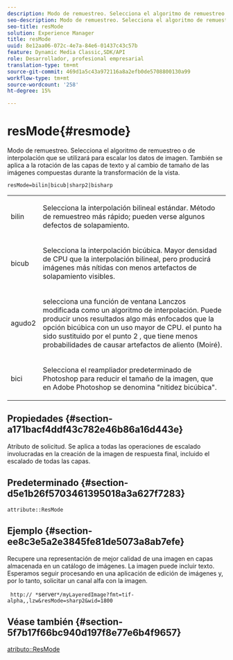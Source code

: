 ```yaml
---
description: Modo de remuestreo. Selecciona el algoritmo de remuestreo o de interpolación que se utilizará para escalar los datos de imagen. También se aplica a la rotación de las capas de texto y al cambio de tamaño de las imágenes compuestas durante la transformación de la vista.
seo-description: Modo de remuestreo. Selecciona el algoritmo de remuestreo o de interpolación que se utilizará para escalar los datos de imagen. También se aplica a la rotación de las capas de texto y al cambio de tamaño de las imágenes compuestas durante la transformación de la vista.
seo-title: resMode
solution: Experience Manager
title: resMode
uuid: 8e12aa06-072c-4e7a-84e6-01437c43c57b
feature: Dynamic Media Classic,SDK/API
role: Desarrollador, profesional empresarial
translation-type: tm+mt
source-git-commit: 469d1a5c43a972116a8a2efb0de5708800130a99
workflow-type: tm+mt
source-wordcount: '258'
ht-degree: 15%

---
```



# resMode{#resmode}

Modo de remuestreo. Selecciona el algoritmo de remuestreo o de interpolación que se utilizará para escalar los datos de imagen. También se aplica a la rotación de las capas de texto y al cambio de tamaño de las imágenes compuestas durante la transformación de la vista.

`resMode=bilin|bicub|sharp2|bisharp`

<table id="table_FD658AC521E24EB9ADBB87F98549BC3B"> 
 <tbody> 
  <tr> 
   <td colname="col1"> <p> <span class="codeph"> bilin  </span> </p> </td> 
   <td colname="col2"> <p>Selecciona la interpolación bilineal estándar. Método de remuestreo más rápido; pueden verse algunos defectos de solapamiento. </p> </td> 
  </tr> 
  <tr> 
   <td colname="col1"> <p> <span class="codeph"> bicub  </span> </p> </td> 
   <td colname="col2"> <p>Selecciona la interpolación bicúbica. Mayor densidad de CPU que la interpolación bilineal, pero producirá imágenes más nítidas con menos artefactos de solapamiento visibles. </p> </td> 
  </tr> 
  <tr> 
   <td colname="col1"> <p> <span class="codeph"> agudo2  </span> </p> </td> 
   <td colname="col2"> <p>selecciona una función de ventana Lanczos modificada como un algoritmo de interpolación. Puede producir unos resultados algo más enfocados que la opción bicúbica con un uso mayor de CPU. <span class="codeph"> el punto  </span> ha sido sustituido por el  <span class="codeph"> punto 2  </span>, que tiene menos probabilidades de causar artefactos de aliento (Moiré). </p> </td> 
  </tr> 
  <tr> 
   <td colname="col1"> <p> <span class="codeph"> bici  </span> </p> </td> 
   <td colname="col2"> <p>Selecciona el reampliador predeterminado de Photoshop para reducir el tamaño de la imagen, que en Adobe Photoshop se denomina "nitidez bicúbica". </p> </td> 
  </tr> 
 </tbody> 
</table>

## Propiedades {#section-a171bacf4ddf43c782e46b86a16d443e}

Atributo de solicitud. Se aplica a todas las operaciones de escalado involucradas en la creación de la imagen de respuesta final, incluido el escalado de todas las capas.

## Predeterminado {#section-d5e1b26f5703461395018a3a627f7283}

`attribute::ResMode`

## Ejemplo {#section-ee8c3e5a2e3845fe81de5073a8ab7efe}

Recupere una representación de mejor calidad de una imagen en capas almacenada en un catálogo de imágenes. La imagen puede incluir texto. Esperamos seguir procesando en una aplicación de edición de imágenes y, por lo tanto, solicitar un canal alfa con la imagen.

` http:// *`server`*/myLayeredImage?fmt=tif-alpha,,lzw&resMode=sharp2&wid=1800`

## Véase también {#section-5f7b17f66bc940d197f8e77e6b4f9657}

[atributo::ResMode](../../../../../is-api/image-catalog/image-serving-api-ref/c-image-catalog-reference/c-attributes-reference/r-is-cat-resmode.md#reference-609095ef568743a086f28d87c54dafa2)
